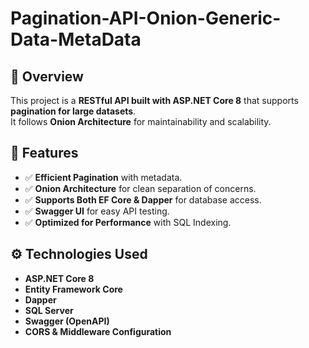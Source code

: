 # Pagination-API-Onion-Generic-Data-MetaData

## 🚀 Overview
This project is a **RESTful API built with ASP.NET Core 8** that supports **pagination for large datasets**.  
It follows **Onion Architecture** for maintainability and scalability.

## 📌 Features
- ✅ **Efficient Pagination** with metadata.
- ✅ **Onion Architecture** for clean separation of concerns.
- ✅ **Supports Both EF Core & Dapper** for database access.
- ✅ **Swagger UI** for easy API testing.
- ✅ **Optimized for Performance** with SQL Indexing.

## ⚙️ Technologies Used
- **ASP.NET Core 8**
- **Entity Framework Core**
- **Dapper**
- **SQL Server**
- **Swagger (OpenAPI)**
- **CORS & Middleware Configuration**
